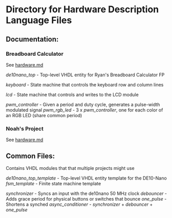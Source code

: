 # Directory for Hardware Description Language Files

## Documentation:

### Breadboard Calculator

See [hardware.md](../docs/bb-calc/hardware.md)

_de10nano_top_   - Top-level VHDL entity for Ryan's Breadboard Calculator FP

_keyboard_       - State machine that controls the keyboard row and column lines

_lcd_            - State machine that controls and writes to the LCD module

_pwm_controller_ - Given a period and duty cycle, generates a pulse-width modulated signal
_pwm_rgb_led_    - 3 x _pwm_controller_, one for each color of an RGB LED (share common period)

### Noah's Project

See [hardware.md](docs/noahs-project/hardware.md)



## Common Files:

Contains VHDL modules that that multiple projects might use

_de10nano_top_template_ - Top-level VHDL entity template for the DE10-Nano
_fsm_template_          - Finite state machine template

_synchronizer_          - Syncs an input with the de10nano 50 MHz clock
_debouncer_             - Adds grace period for physical buttons or switches that bounce
_one_pulse_             - Shortens a synched 
_async_conditioner_     - _synchronizer_ + _debouncer_ + _one_pulse_
